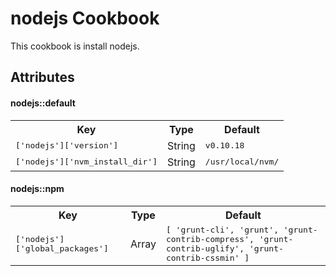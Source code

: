 nodejs Cookbook
===============

This cookbook is install nodejs.

Attributes
----------

#### nodejs::default
<table>
  <tr>
    <th>Key</th>
    <th>Type</th>
    <th>Default</th>
  </tr>
  <tr>
    <td><tt>['nodejs']['version']</tt></td>
    <td>String</td>
    <td><tt>v0.10.18</tt></td>
  </tr>
  <tr>
    <td><tt>['nodejs']['nvm_install_dir']</tt></td>
    <td>String</td>
    <td><tt>/usr/local/nvm/</tt></td>
  </tr>
</table>

#### nodejs::npm
<table>
  <tr>
    <th>Key</th>
    <th>Type</th>
    <th>Default</th>
  </tr>
  <tr>
    <td><tt>['nodejs']['global_packages']</tt></td>
    <td>Array</td>
    <td>
      <tt>
        [
          'grunt-cli',
          'grunt',
          'grunt-contrib-compress',
          'grunt-contrib-uglify',
          'grunt-contrib-cssmin'
        ]
      </tt>
    </td>
  </tr>
</table>
